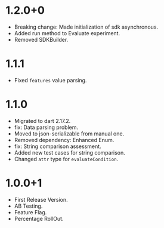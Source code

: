 # 1.2.0+0
 - Breaking change: Made initialization of sdk asynchronous.
 - Added run method to Evaluate experiment. 
 - Removed SDKBuilder. 

# 1.1.1

- Fixed `features` value parsing. 

# 1.1.0

- Migrated to dart 2.17.2.
- fix: Data parsing problem.
- Moved to json-serializable from manual one.
- Removed dependency: Enhanced Enum.
- fix: String comparison assessment.
- Added new test cases for string comparison.
- Changed `attr` type for `evaluateCondition`.

# 1.0.0+1

- First Release Version.
- AB Testing.
- Feature Flag.
- Percentage RollOut.